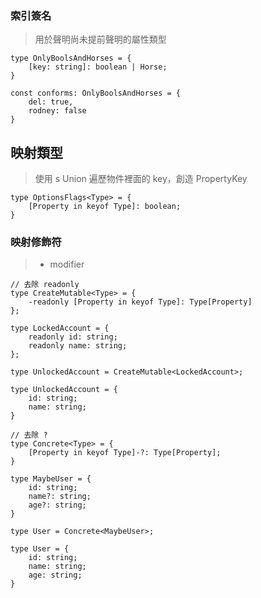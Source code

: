 
### 索引簽名

> 用於聲明尚未提前聲明的屬性類型

```TS
type OnlyBoolsAndHorses = {
	[key: string]: boolean | Horse;
}

const conforms: OnlyBoolsAndHorses = {
	del: true,
	rodney: false
}
```

## 映射類型

> 使用 s Union 遍歷物件裡面的 key，創造 PropertyKey

```TS
type OptionsFlags<Type> = {
	[Property in keyof Type]: boolean;
}
```

### 映射修飾符 

> - modifier

```TS
// 去除 readonly
type CreateMutable<Type> = {
	-readonly [Property in keyof Type]: Type[Property]
};

type LockedAccount = {
	readonly id: string;
	readonly name: string;
};

type UnlockedAccount = CreateMutable<LockedAccount>;

type UnlockedAccount = {
	id: string;
	name: string;
}
```

```TS 
// 去除 ?
type Concrete<Type> = {
	[Property in keyof Type]-?: Type[Property];
}

type MaybeUser = {
	id: string;
	name?: string;
	age?: string;
}

type User = Concrete<MaybeUser>;

type User = {
	id: string;
	name: string;
	age: string;
}
```
